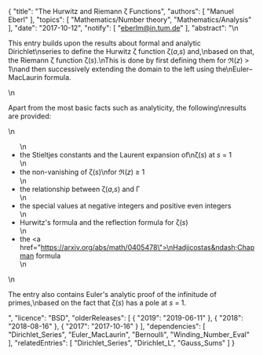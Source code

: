 {
    "title": "The Hurwitz and Riemann ζ Functions",
    "authors": [
        "Manuel Eberl"
    ],
    "topics": [
        "Mathematics/Number theory",
        "Mathematics/Analysis"
    ],
    "date": "2017-10-12",
    "notify": [
        "eberlm@in.tum.de"
    ],
    "abstract": "\n<p>This entry builds upon the results about formal and analytic Dirichlet\nseries to define the Hurwitz &zeta; function &zeta;(<em>a</em>,<em>s</em>) and,\nbased on that, the Riemann &zeta; function &zeta;(<em>s</em>).\nThis is done by first defining them for &real;(<em>z</em>) > 1\nand then successively extending the domain to the left using the\nEuler&ndash;MacLaurin formula.</p>\n<p>Apart from the most basic facts such as analyticity, the following\nresults are provided:</p>\n<ul>\n<li>the Stieltjes constants and the Laurent expansion of\n&zeta;(<em>s</em>) at <em>s</em> = 1</li>\n<li>the non-vanishing of &zeta;(<em>s</em>)\nfor &real;(<em>z</em>) &ge; 1</li>\n<li>the relationship between &zeta;(<em>a</em>,<em>s</em>) and &Gamma;</li>\n<li>the special values at negative integers and positive even integers</li>\n<li>Hurwitz's formula and the reflection formula for &zeta;(<em>s</em>)</li>\n<li>the <a href=\"https://arxiv.org/abs/math/0405478\">\nHadjicostas&ndash;Chapman formula</a></li>\n</ul>\n<p>The entry also contains Euler's analytic proof of the infinitude of primes,\nbased on the fact that &zeta;(<i>s</i>) has a pole at <i>s</i> = 1.</p>",
    "licence": "BSD",
    "olderReleases": [
        {
            "2019": "2019-06-11"
        },
        {
            "2018": "2018-08-16"
        },
        {
            "2017": "2017-10-16"
        }
    ],
    "dependencies": [
        "Dirichlet_Series",
        "Euler_MacLaurin",
        "Bernoulli",
        "Winding_Number_Eval"
    ],
    "relatedEntries": [
        "Dirichlet_Series",
        "Dirichlet_L",
        "Gauss_Sums"
    ]
}